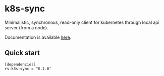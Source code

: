 # k8s-sync

Minimalistic, synchronous, read-only client for kubernetes through local api server (from a node).

Documentation is available [here](https://docs.rs/k8s-sync).

## Quick start

```
[dependencies]
rs-k8s-sync = "0.1.0"
```
